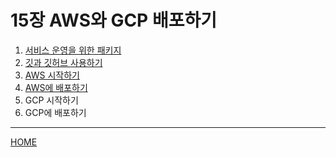 # 15장 AWS와 GCP 배포하기

1. [서비스 운영을 위한 패키지](./01.md)
2. [깃과 깃허브 사용하기](./02.md)
3. [AWS 시작하기](./03.md)
4. [AWS에 배포하기](./04.md)
5. GCP 시작하기
6. GCP에 배포하기

-----
[HOME](../../README.md)
